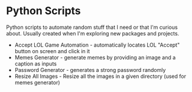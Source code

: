 # Python Scripts

Python scripts to automate random stuff that I need or that I'm curious about.
Usually created when I'm exploring new packages and projects.

* Accept LOL Game Automation - automatically locates LOL "Accept" button on screen and click in it
* Memes Generator - generate memes by providing an image and a caption as inputs
* Password Generator - generates a strong password randomly
* Resize All Images - Resize all the images in a given directory (used for memes generator)

